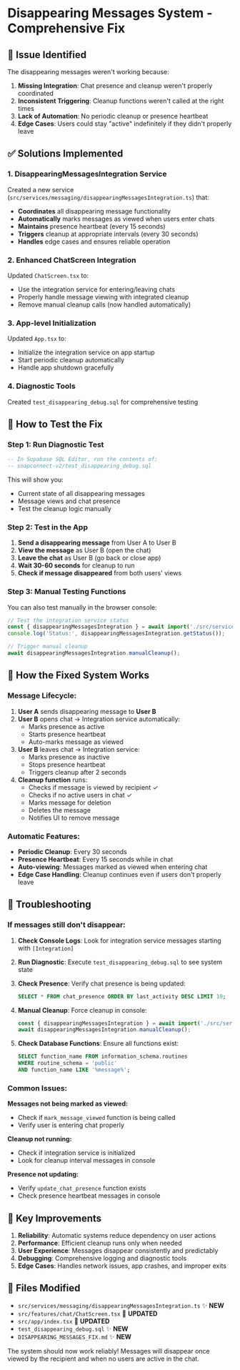 # Disappearing Messages System - Comprehensive Fix

## 🚨 Issue Identified

The disappearing messages weren't working because:

1. **Missing Integration**: Chat presence and cleanup weren't properly coordinated
2. **Inconsistent Triggering**: Cleanup functions weren't called at the right times
3. **Lack of Automation**: No periodic cleanup or presence heartbeat
4. **Edge Cases**: Users could stay "active" indefinitely if they didn't properly leave

## ✅ Solutions Implemented

### 1. **DisappearingMessagesIntegration Service**
Created a new service (`src/services/messaging/disappearingMessagesIntegration.ts`) that:

- **Coordinates** all disappearing message functionality
- **Automatically** marks messages as viewed when users enter chats
- **Maintains** presence heartbeat (every 15 seconds)
- **Triggers** cleanup at appropriate intervals (every 30 seconds)
- **Handles** edge cases and ensures reliable operation

### 2. **Enhanced ChatScreen Integration**
Updated `ChatScreen.tsx` to:

- Use the integration service for entering/leaving chats
- Properly handle message viewing with integrated cleanup
- Remove manual cleanup calls (now handled automatically)

### 3. **App-level Initialization**
Updated `App.tsx` to:

- Initialize the integration service on app startup
- Start periodic cleanup automatically
- Handle app shutdown gracefully

### 4. **Diagnostic Tools**
Created `test_disappearing_debug.sql` for comprehensive testing

## 🧪 How to Test the Fix

### Step 1: Run Diagnostic Test
```sql
-- In Supabase SQL Editor, run the contents of:
-- snapconnect-v2/test_disappearing_debug.sql
```

This will show you:
- Current state of all disappearing messages
- Message views and chat presence
- Test the cleanup logic manually

### Step 2: Test in the App

1. **Send a disappearing message** from User A to User B
2. **View the message** as User B (open the chat)
3. **Leave the chat** as User B (go back or close app)
4. **Wait 30-60 seconds** for cleanup to run
5. **Check if message disappeared** from both users' views

### Step 3: Manual Testing Functions

You can also test manually in the browser console:

```javascript
// Test the integration service status
const { disappearingMessagesIntegration } = await import('./src/services/messaging/disappearingMessagesIntegration');
console.log('Status:', disappearingMessagesIntegration.getStatus());

// Trigger manual cleanup
await disappearingMessagesIntegration.manualCleanup();
```

## 🔧 How the Fixed System Works

### Message Lifecycle:
1. **User A** sends disappearing message to **User B**
2. **User B** opens chat → Integration service automatically:
   - Marks presence as active
   - Starts presence heartbeat
   - Auto-marks message as viewed
3. **User B** leaves chat → Integration service:
   - Marks presence as inactive
   - Stops presence heartbeat
   - Triggers cleanup after 2 seconds
4. **Cleanup function** runs:
   - Checks if message is viewed by recipient ✓
   - Checks if no active users in chat ✓
   - Marks message for deletion
   - Deletes the message
   - Notifies UI to remove message

### Automatic Features:
- **Periodic Cleanup**: Every 30 seconds
- **Presence Heartbeat**: Every 15 seconds while in chat
- **Auto-viewing**: Messages marked as viewed when entering chat
- **Edge Case Handling**: Cleanup continues even if users don't properly leave

## 🐛 Troubleshooting

### If messages still don't disappear:

1. **Check Console Logs**: Look for integration service messages starting with `[Integration]`

2. **Run Diagnostic**: Execute `test_disappearing_debug.sql` to see system state

3. **Check Presence**: Verify chat presence is being updated:
   ```sql
   SELECT * FROM chat_presence ORDER BY last_activity DESC LIMIT 10;
   ```

4. **Manual Cleanup**: Force cleanup in console:
   ```javascript
   const { disappearingMessagesIntegration } = await import('./src/services/messaging/disappearingMessagesIntegration');
   await disappearingMessagesIntegration.manualCleanup();
   ```

5. **Check Database Functions**: Ensure all functions exist:
   ```sql
   SELECT function_name FROM information_schema.routines 
   WHERE routine_schema = 'public' 
   AND function_name LIKE '%message%';
   ```

### Common Issues:

**Messages not being marked as viewed:**
- Check if `mark_message_viewed` function is being called
- Verify user is entering chat properly

**Cleanup not running:**
- Check if integration service is initialized
- Look for cleanup interval messages in console

**Presence not updating:**
- Verify `update_chat_presence` function exists
- Check presence heartbeat messages in console

## 🚀 Key Improvements

1. **Reliability**: Automatic systems reduce dependency on user actions
2. **Performance**: Efficient cleanup runs only when needed
3. **User Experience**: Messages disappear consistently and predictably
4. **Debugging**: Comprehensive logging and diagnostic tools
5. **Edge Cases**: Handles network issues, app crashes, and improper exits

## 📝 Files Modified

- `src/services/messaging/disappearingMessagesIntegration.ts` ✨ **NEW**
- `src/features/chat/ChatScreen.tsx` 🔧 **UPDATED**
- `src/app/index.tsx` 🔧 **UPDATED**
- `test_disappearing_debug.sql` ✨ **NEW**
- `DISAPPEARING_MESSAGES_FIX.md` ✨ **NEW**

The system should now work reliably! Messages will disappear once viewed by the recipient and when no users are active in the chat. 